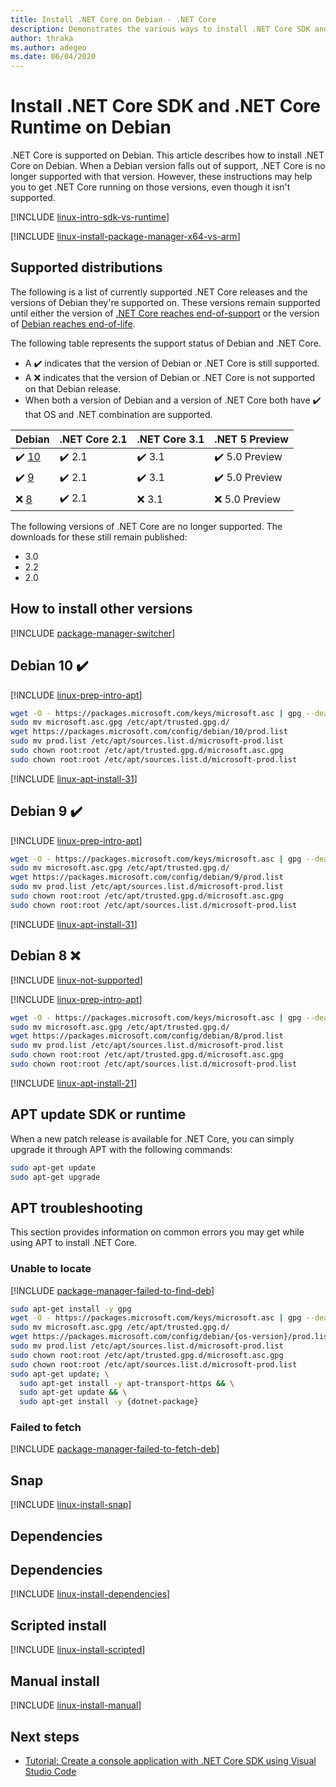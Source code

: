```yaml
---
title: Install .NET Core on Debian - .NET Core
description: Demonstrates the various ways to install .NET Core SDK and .NET Core Runtime on Debian.
author: thraka
ms.author: adegeo
ms.date: 06/04/2020
---
```


# Install .NET Core SDK and .NET Core Runtime on Debian

.NET Core is supported on Debian. This article describes how to install .NET Core on Debian. When a Debian version falls out of support, .NET Core is no longer supported with that version. However, these instructions may help you to get .NET Core running on those versions, even though it isn't supported.

[!INCLUDE [linux-intro-sdk-vs-runtime](includes/linux-intro-sdk-vs-runtime.md)]

[!INCLUDE [linux-install-package-manager-x64-vs-arm](includes/linux-install-package-manager-x64-vs-arm.md)]

## Supported distributions

The following is a list of currently supported .NET Core releases and the versions of Debian they're supported on. These versions remain supported until either the version of [.NET Core reaches end-of-support](https://dotnet.microsoft.com/platform/support/policy/dotnet-core) or the version of [Debian reaches end-of-life](https://wiki.debian.org/DebianReleases).

The following table represents the support status of Debian and .NET Core.

- A ✔️ indicates that the version of Debian or .NET Core is still supported.
- A ❌ indicates that the version of Debian or .NET Core is not supported on that Debian release.
- When both a version of Debian and a version of .NET Core both have ✔️ that OS and .NET combination are supported.

| Debian                   | .NET Core 2.1 | .NET Core 3.1 | .NET 5 Preview |
|--------------------------|---------------|---------------|----------------|
| ✔️ [10](#debian-10-)     | ✔️ 2.1        | ✔️ 3.1        | ✔️ 5.0 Preview |
| ✔️ [9](#debian-9-)       | ✔️ 2.1        | ✔️ 3.1        | ✔️ 5.0 Preview |
| ❌ [8](#debian-8-)       | ✔️ 2.1        | ❌ 3.1        | ❌ 5.0 Preview |

The following versions of .NET Core are no longer supported. The downloads for these still remain published:

- 3.0
- 2.2
- 2.0

## How to install other versions

[!INCLUDE [package-manager-switcher](./includes/package-manager-heading-hack-pkgname.md)]

## Debian 10 ✔️

[!INCLUDE [linux-prep-intro-apt](includes/linux-prep-intro-apt.md)]

```bash
wget -O - https://packages.microsoft.com/keys/microsoft.asc | gpg --dearmor > microsoft.asc.gpg
sudo mv microsoft.asc.gpg /etc/apt/trusted.gpg.d/
wget https://packages.microsoft.com/config/debian/10/prod.list
sudo mv prod.list /etc/apt/sources.list.d/microsoft-prod.list
sudo chown root:root /etc/apt/trusted.gpg.d/microsoft.asc.gpg
sudo chown root:root /etc/apt/sources.list.d/microsoft-prod.list
```

[!INCLUDE [linux-apt-install-31](includes/linux-install-31-apt.md)]

## Debian 9 ✔️

[!INCLUDE [linux-prep-intro-apt](includes/linux-prep-intro-apt.md)]

```bash
wget -O - https://packages.microsoft.com/keys/microsoft.asc | gpg --dearmor > microsoft.asc.gpg
sudo mv microsoft.asc.gpg /etc/apt/trusted.gpg.d/
wget https://packages.microsoft.com/config/debian/9/prod.list
sudo mv prod.list /etc/apt/sources.list.d/microsoft-prod.list
sudo chown root:root /etc/apt/trusted.gpg.d/microsoft.asc.gpg
sudo chown root:root /etc/apt/sources.list.d/microsoft-prod.list
```

[!INCLUDE [linux-apt-install-31](includes/linux-install-31-apt.md)]

## Debian 8 ❌

[!INCLUDE [linux-not-supported](includes/linux-not-supported-debian.md)]

[!INCLUDE [linux-prep-intro-apt](includes/linux-prep-intro-apt.md)]

```bash
wget -O - https://packages.microsoft.com/keys/microsoft.asc | gpg --dearmor > microsoft.asc.gpg
sudo mv microsoft.asc.gpg /etc/apt/trusted.gpg.d/
wget https://packages.microsoft.com/config/debian/8/prod.list
sudo mv prod.list /etc/apt/sources.list.d/microsoft-prod.list
sudo chown root:root /etc/apt/trusted.gpg.d/microsoft.asc.gpg
sudo chown root:root /etc/apt/sources.list.d/microsoft-prod.list
```

[!INCLUDE [linux-apt-install-21](includes/linux-install-21-apt.md)]

## APT update SDK or runtime

When a new patch release is available for .NET Core, you can simply upgrade it through APT with the following commands:

```bash
sudo apt-get update
sudo apt-get upgrade
```

## APT troubleshooting

This section provides information on common errors you may get while using APT to install .NET Core.

### Unable to locate

[!INCLUDE [package-manager-failed-to-find-deb](includes/package-manager-failed-to-find-deb.md)]

```bash
sudo apt-get install -y gpg
wget -O - https://packages.microsoft.com/keys/microsoft.asc | gpg --dearmor -o microsoft.asc.gpg
sudo mv microsoft.asc.gpg /etc/apt/trusted.gpg.d/
wget https://packages.microsoft.com/config/debian/{os-version}/prod.list
sudo mv prod.list /etc/apt/sources.list.d/microsoft-prod.list
sudo chown root:root /etc/apt/trusted.gpg.d/microsoft.asc.gpg
sudo chown root:root /etc/apt/sources.list.d/microsoft-prod.list
sudo apt-get update; \
  sudo apt-get install -y apt-transport-https && \
  sudo apt-get update && \
  sudo apt-get install -y {dotnet-package}
```

### Failed to fetch

[!INCLUDE [package-manager-failed-to-fetch-deb](includes/package-manager-failed-to-fetch-deb.md)]

## Snap

[!INCLUDE [linux-install-snap](includes/linux-install-snap.md)]

## Dependencies

## Dependencies

[!INCLUDE [linux-install-dependencies](includes/linux-install-dependencies.md)]

## Scripted install

[!INCLUDE [linux-install-scripted](includes/linux-install-scripted.md)]

## Manual install

[!INCLUDE [linux-install-manual](includes/linux-install-manual.md)]

## Next steps

- [Tutorial: Create a console application with .NET Core SDK using Visual Studio Code](../tutorials/with-visual-studio-code.md)
